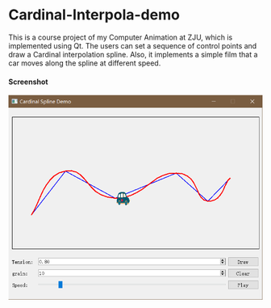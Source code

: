# Cardinal-Interpola-demo

This is a course project of my Computer Animation at ZJU, which is implemented using Qt. The users can set a sequence of control points and draw a Cardinal interpolation spline. Also, it implements a simple film that a car moves along the spline at different speed.

#### Screenshot
<img src="screenshot.png">
